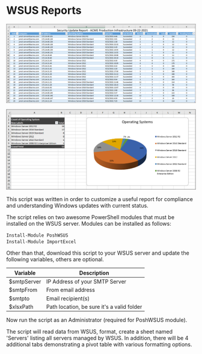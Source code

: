# WSUS Reports
![servers](assets\servers.png)

![pie](assets\pie.png)

This script was written in order to customize a useful report for compliance and understanding Windows updates with current status.

The script relies on two awesome PowerShell modules that must be installed on the WSUS server. Modules can be installed as follows:

```powershell
Install-Module PoshWSUS
Install-Module ImportExcel
```

Other than that, download this script to your WSUS server and update the following variables, others are optional.

| Variable    | Description                                |
| ----------- | ------------------------------------------ |
| $smtpServer | IP Address of your SMTP Server             |
| $smtpFrom   | From email address                         |
| $smtpto     | Email recipient(s)                         |
| $xlsxPath   | Path location, be sure it's a valid folder |

Now run the script as an Administrator (required for PoshWSUS module).

The script will read data from WSUS, format, create a sheet named 'Servers' listing all servers managed by WSUS. In addition, there will be 4 additional tabs demonstrating a pivot table with various formatting options.



